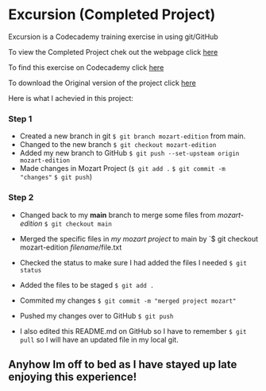 # Excursion (Completed Project)

Excursion is a Codecademy training exercise in using git/GitHub

To view the Completed Project chek out the webpage click [here](https://web4locals.github.io/excursion/)

To find this exercise on Codecademy click [here](https://www.codecademy.com/courses/learn-git/projects/f1-excursion)


To download the Original version of the project click [here](https://github.com/web4locals/excursion/tree/original)

Here is what I achevied in this project:
### Step 1
* Created a new branch in git `$ git branch mozart-edition` from main.
* Changed to the new branch `$ git checkout mozart-edition`
* Added my new branch to GitHub `$ git push --set-upsteam origin mozart-edition`
* Made changes in Mozart Project (`$ git add .` `$ git commit -m "changes"` `$ git push`)
### Step 2
* Changed back to my __main__ branch to merge some files from _mozart-edition_ `$ git checkout main`
* Merged the specific files in _my mozart project_ to main by `$ git checkout mozart-edition *filename*/file.txt
* Checked the status to make sure I had added the files I needed `$ git status`
* Added the files to be staged `$ git add .`
* Commited my changes `$ git commit -m "merged project mozart"`
* Pushed my changes over to GitHub `$ git push`

* I also edited this README.md on GitHub so I have to remember `$ git pull` so I will have an updated file in my local git.


## Anyhow Im off to bed as I have stayed up late enjoying this experience!

